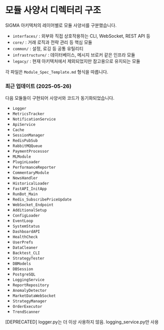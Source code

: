 # 모듈 사양서 디렉터리 구조

SIGMA 아키텍처의 레이어별로 모듈 사양서를 구분했습니다.

- `interfaces/` : 외부와 직접 상호작용하는 CLI, WebSocket, REST API 등
- `core/` : 거래 로직과 전략 관리 등 핵심 모듈
- `common/` : 설정, 로깅 등 공통 유틸리티
- `infrastructure/` : 데이터베이스, 메시지 브로커 같은 인프라 모듈
- `legacy/` : 현재 아키텍처에서 제외되었지만 참고용으로 유지되는 모듈

각 파일은 `Module_Spec_Template.md` 형식을 따릅니다.

### 최근 업데이트 (2025-05-26)

다음 모듈들이 구현되어 사양서와 코드가 동기화되었습니다.

- `Logger`
- `MetricsTracker`
- `NotificationService`
- `ApiService`
- `Cache`
- `SessionManager`
- `RedisPubSub`
- `RabbitMQQueue`
- `PaymentProcessor`
- `MLModule`
- `PluginLoader`
- `PerformanceReporter`
- `CommentaryModule`
- `NewsHandler`
- `HistoricalLoader`
- `FastAPI_InitApp`
- `RunBot_Main`
- `Redis_SubscribePriceUpdate`
- `WebSocket_Endpoint`
- `AdditionalSetup`
- `ConfigLoader`
- `EventLoop`
- `SystemStatus`
- `DashboardAPI`
- `HealthCheck`
- `UserPrefs`
- `DataCleaner`
- `Backtest_CLI`
- `StrategyTester`
- `DBModels`
- `DBSession`
- `PostgreSQL`
- `LoggingService`
- `ReportRepository`
- `AnomalyDetector`
- `MarketDataWebSocket`
- `StrategyManager`
- `OrderExecutor`
- `TrendScanner`

[DEPRECATED] logger.py는 더 이상 사용하지 않음. logging_service.py만 사용
